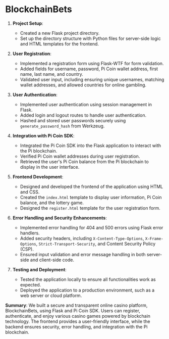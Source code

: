 # BlockchainBets

1. **Project Setup**:
   - Created a new Flask project directory.
   - Set up the directory structure with Python files for server-side logic and HTML templates for the frontend.

2. **User Registration**:
   - Implemented a registration form using Flask-WTF for form validation.
   - Added fields for username, password, Pi Coin wallet address, first name, last name, and country.
   - Validated user input, including ensuring unique usernames, matching wallet addresses, and allowed countries for online gambling.

3. **User Authentication**:
   - Implemented user authentication using session management in Flask.
   - Added login and logout routes to handle user authentication.
   - Hashed and stored user passwords securely using `generate_password_hash` from Werkzeug.

4. **Integration with Pi Coin SDK**:
   - Integrated the Pi Coin SDK into the Flask application to interact with the Pi blockchain.
   - Verified Pi Coin wallet addresses during user registration.
   - Retrieved the user's Pi Coin balance from the Pi blockchain to display in the user interface.

5. **Frontend Development**:
   - Designed and developed the frontend of the application using HTML and CSS.
   - Created the `index.html` template to display user information, Pi Coin balance, and the lottery game.
   - Designed the `register.html` template for the user registration form.

6. **Error Handling and Security Enhancements**:
   - Implemented error handling for 404 and 500 errors using Flask error handlers.
   - Added security headers, including `X-Content-Type-Options`, `X-Frame-Options`, `Strict-Transport-Security`, and Content Security Policy (CSP).
   - Ensured input validation and error message handling in both server-side and client-side code.

7. **Testing and Deployment**:
   - Tested the application locally to ensure all functionalities work as expected.
   - Deployed the application to a production environment, such as a web server or cloud platform.

**Summary**:
We built a secure and transparent online casino platform, BlockchainBets, using Flask and Pi Coin SDK. Users can register, authenticate, and enjoy various casino games powered by blockchain technology. The frontend provides a user-friendly interface, while the backend ensures security, error handling, and integration with the Pi blockchain.
